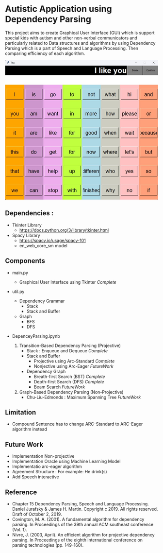 # Autistic Application using Dependency Parsing 
This project aims to create Graphical User Interface (GUI) which is support special kids with autism and other non-verbal communicators and particularly related to Data structures and algorithms by using Dependency Parsing which is a part of Speech and Language Processing. Then comparing efficiency of each algorithm.

<img src = "figures/GUI.jpg" width="600">

## Dependencies :
- Tkinter Library
    - https://docs.python.org/3/library/tkinter.html
- Spacy Library
    - https://spacy.io/usage/spacy-101
    - en_web_core_sm model

## Components

- main.py
    - Graphical User Interface using Tkinter *Complete*
- util.py
    - Dependency Grammar
        - Stack
        - Stack and Buffer
    - Graph
        - BFS
        - DFS

- DepenceyParsing.ipynb
    1. Transition-Based Dependency Parsing (Projective)
        - Stack : Enqueue and Dequeue *Complete*
        - Stack and Buffer
            - Projective using Arc-Standard *Complete*
            - Nonjective using Arc-Eager *FutureWork*
        - Dependency Graph
            - Breath-first Search (BST) *Complete*
            - Depth-first Search (DFS) *Complete*
            - Beam Search *FutureWork*
    2. Graph-Based Dependency Parsing (Non-Projective)
        - Chu-Liu-Edmonds : Maximum Spanning Tree *FutureWork*

## Limitation
- Compound Sentence has to change ARC-Standard to ARC-Eager algorithm instead 

## Future Work
- Implementation Non-projective
- Implementation Oracle using Machine Learning Model
- Implementatio arc-eager algorithm
- Agreement Structure : For example: He drink(s)
- Add Speech interactive

## Reference
- Chapter 15 Dependency Parsing, Speech and Language Processing. Daniel Jurafsky & James H. Martin. Copyright c 2019. All rights reserved. Draft of October 2, 2019.
- Covington, M. A. (2001). A fundamental algorithm for dependency parsing. In Proceedings of the 39th annual ACM southeast conference (Vol. 1).
- Nivre, J. (2003, April). An efficient algorithm for projective dependency parsing. In Proceedings of the eighth international conference on parsing technologies (pp. 149-160).